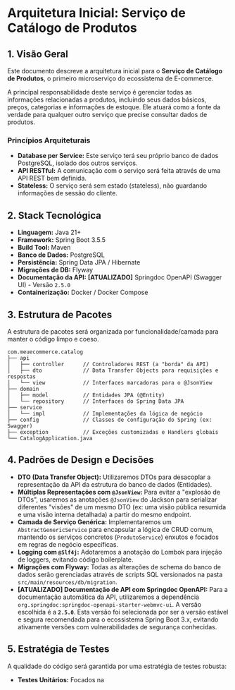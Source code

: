 # Arquitetura Inicial: Serviço de Catálogo de Produtos

## 1. Visão Geral

Este documento descreve a arquitetura inicial para o **Serviço de Catálogo de Produtos**, o primeiro microserviço do ecossistema de E-commerce.

A principal responsabilidade deste serviço é gerenciar todas as informações relacionadas a produtos, incluindo seus dados básicos, preços, categorias e informações de estoque. Ele atuará como a fonte da verdade para qualquer outro serviço que precise consultar dados de produtos.

### Princípios Arquiteturais
* **Database per Service:** Este serviço terá seu próprio banco de dados PostgreSQL, isolado dos outros serviços.
* **API RESTful:** A comunicação com o serviço será feita através de uma API REST bem definida.
* **Stateless:** O serviço será sem estado (stateless), não guardando informações de sessão do cliente.

## 2. Stack Tecnológica

* **Linguagem:** Java 21+
* **Framework:** Spring Boot 3.5.5
* **Build Tool:** Maven
* **Banco de Dados:** PostgreSQL
* **Persistência:** Spring Data JPA / Hibernate
* **Migrações de DB:** Flyway
* **Documentação da API:** **[ATUALIZADO]** Springdoc OpenAPI (Swagger UI) - Versão `2.5.0`
* **Containerização:** Docker / Docker Compose

## 3. Estrutura de Pacotes

A estrutura de pacotes será organizada por funcionalidade/camada para manter o código limpo e coeso.

```
com.meuecommerce.catalog
├── api
│   ├── controller      // Controladores REST (a "borda" da API)
│   ├── dto             // Data Transfer Objects para requisições e respostas
│   └── view            // Interfaces marcadoras para o @JsonView
├── domain
│   ├── model           // Entidades JPA (@Entity)
│   └── repository      // Interfaces do Spring Data JPA
├── service
│   └── impl            // Implementações da lógica de negócio
├── config              // Classes de configuração do Spring (ex: Swagger)
├── exception           // Exceções customizadas e Handlers globais
└── CatalogApplication.java
```

## 4. Padrões de Design e Decisões

* **DTO (Data Transfer Object):** Utilizaremos DTOs para desacoplar a representação da API da estrutura do banco de dados (Entidades).
* **Múltiplas Representações com `@JsonView`:** Para evitar a "explosão de DTOs", usaremos as anotações `@JsonView` do Jackson para serializar diferentes "visões" de um mesmo DTO (ex: uma visão pública resumida e uma visão interna detalhada) a partir do mesmo endpoint.
* **Camada de Serviço Genérica:** Implementaremos um `AbstractGenericService` para encapsular a lógica de CRUD comum, mantendo os serviços concretos (`ProdutoService`) enxutos e focados em regras de negócio específicas.
* **Logging com `@Slf4j`:** Adotaremos a anotação do Lombok para injeção de loggers, evitando código boilerplate.
* **Migrações com Flyway:** Todas as alterações de schema do banco de dados serão gerenciadas através de scripts SQL versionados na pasta `src/main/resources/db/migration`.
* **[ATUALIZADO] Documentação de API com Springdoc OpenAPI:** Para a documentação automática da API, utilizaremos a dependência `org.springdoc:springdoc-openapi-starter-webmvc-ui`. A versão escolhida é a **`2.5.0`**. Esta versão foi selecionada por ser a versão estável e segura recomendada para o ecossistema Spring Boot 3.x, evitando ativamente versões com vulnerabilidades de segurança conhecidas.

## 5. Estratégia de Testes

A qualidade do código será garantida por uma estratégia de testes robusta:

* **Testes Unitários:** Focados na